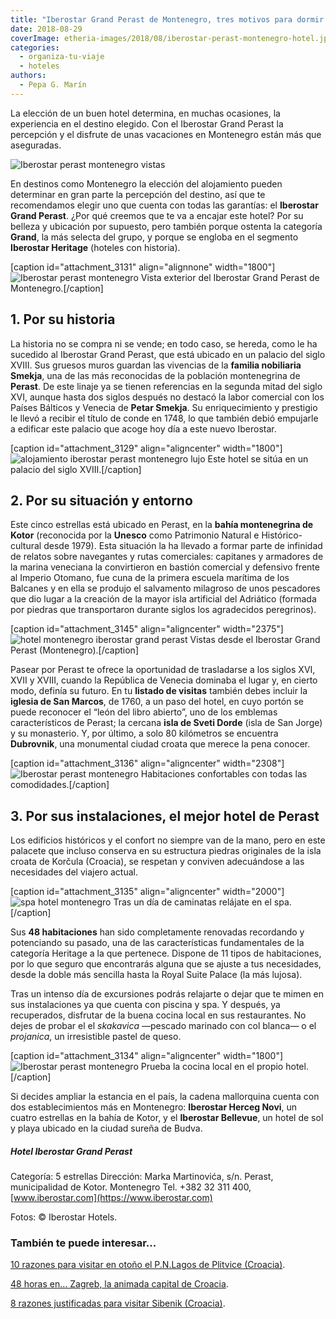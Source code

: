 ```yaml
---
title: "Iberostar Grand Perast de Montenegro, tres motivos para dormir en este hotel"
date: 2018-08-29
coverImage: etheria-images/2018/08/iberostar-perast-montenegro-hotel.jpg
categories: 
  - organiza-tu-viaje
  - hoteles
authors: 
  - Pepa G. Marín
---
```


La elección de un buen hotel determina, en muchas ocasiones, la experiencia en el destino elegido. Con el Iberostar Grand Perast la percepción y el disfrute de unas vacaciones en Montenegro están más que aseguradas.

![Iberostar perast montenegro vistas](etheria-images/2018/08/iberostar-perast-montenegro-restaurante-1024x658.jpg "Desayuno con vistas en el Iberostar Grand Perast.")

En destinos como Montenegro la elección del alojamiento pueden determinar en gran parte 
la percepción del destino, así que te recomendamos elegir uno que cuenta con todas las 
garantías: el **Iberostar Grand Perast**. ¿Por qué creemos que te va a encajar este 
hotel? Por su belleza y ubicación por supuesto, pero también porque ostenta la categoría 
**Grand**, la más selecta del grupo, y porque se engloba en el segmento **Iberostar 
Heritage** (hoteles con historia). 

\[caption id="attachment\_3131" align="alignnone" width="1800"\]![Iberostar perast montenegro](etheria-images/2018/08/iberostar-perast-montenegro-hotel.jpg "Vista general del Iberostar Perast de Montenegro.") Vista exterior del Iberostar Grand Perast de Montenegro.\[/caption\]

## 1\. Por su historia 

La historia no se compra ni se vende; en todo caso, se hereda, como le ha sucedido al 
Iberostar Grand Perast, que está ubicado en un palacio del siglo XVIII. Sus gruesos 
muros guardan las vivencias de la **familia nobiliaria Smekja**, una de las más 
reconocidas de la población montenegrina de **Perast**. De este linaje ya se tienen 
referencias en la segunda mitad del siglo XVI, aunque hasta dos siglos después no 
destacó la labor comercial con los Países Bálticos y Venecia de **Petar Smekja**. Su 
enriquecimiento y prestigio le llevó a recibir el título de conde en 1748, lo que 
también debió empujarle a edificar este palacio que acoge hoy día a este nuevo 
Iberostar. 

\[caption id="attachment\_3129" align="aligncenter" width="1800"\]![alojamiento iberostar perast montenegro lujo](etheria-images/2018/08/iberostar-montenegro-perast-palacio.jpg "El Iberostar Grand Perast se sitúa en un palacio del siglo XVIII.") Este hotel se sitúa en un palacio del siglo XVIII.\[/caption\]

## 2\. Por su situación y entorno

Este cinco estrellas está ubicado en Perast, en la **bahía montenegrina de Kotor** 
(reconocida por la **Unesco** como Patrimonio Natural e Histórico-cultural desde 1979). 
Esta situación la ha llevado a formar parte de infinidad de relatos sobre navegantes y 
rutas comerciales: capitanes y armadores de la marina veneciana la convirtieron en 
bastión comercial y defensivo frente al Imperio Otomano, fue cuna de la primera escuela 
marítima de los Balcanes y en ella se produjo el salvamento milagroso de unos pescadores 
que dio lugar a la creación de la mayor isla artificial del Adriático (formada por 
piedras que transportaron durante siglos los agradecidos peregrinos). 

\[caption id="attachment\_3145" align="aligncenter" width="2375"\]![hotel montenegro iberostar grand perast](etheria-images/2018/08/iberostar-perast-hotel-montenegro-vistas.jpg) Vistas desde el Iberostar Grand Perast (Montenegro).\[/caption\]

Pasear por Perast te ofrece la oportunidad de trasladarse a los siglos XVI, XVII y 
XVIII, cuando la República de Venecia dominaba el lugar y, en cierto modo, definía su 
futuro. En tu **listado de visitas** también debes incluir la **iglesia de San Marcos**, 
de 1760, a un paso del hotel, en cuyo portón se puede reconocer el “león del libro 
abierto”, uno de los emblemas característicos de Perast; la cercana **isla de Sveti 
Dorde** (isla de San Jorge) y su monasterio. Y, por último, a solo 80 kilómetros se 
encuentra **Dubrovnik**, una monumental ciudad croata que merece la pena conocer. 

\[caption id="attachment\_3136" align="aligncenter" width="2308"\]![Iberostar perast montenegro](etheria-images/2018/08/iberostar-suite-royal-montenegro.jpg "Habitaciones de lujo en el Iberostar Grand Perast de Montenegro") Habitaciones confortables con todas las comodidades.\[/caption\]

## 3\. Por sus instalaciones, el mejor hotel de Perast

Los edificios históricos y el confort no siempre van de la mano, pero en este palacete 
que incluso conserva en su estructura piedras originales de la isla croata de Korčula 
(Croacia), se respetan y conviven adecuándose a las necesidades del viajero actual. 

\[caption id="attachment\_3135" align="aligncenter" width="2000"\]![spa hotel montenegro](etheria-images/2018/08/iberostar-perast-spa-montenegro.jpg "El Iberostar Grand Perast cuenta con spa") Tras un día de caminatas relájate en el spa.\[/caption\]

Sus **48 habitaciones** han sido completamente renovadas recordando y potenciando su 
pasado, una de las características fundamentales de la categoría Heritage a la que 
pertenece. Dispone de 11 tipos de habitaciones, por lo que seguro que encontrarás alguna 
que se ajuste a tus necesidades, desde la doble más sencilla hasta la Royal Suite Palace 
(la más lujosa). 

Tras un intenso día de excursiones podrás relajarte o dejar que te mimen en sus 
instalaciones ya que cuenta con piscina y spa. Y después, ya recuperados, disfrutar de 
la buena cocina local en sus restaurantes. No dejes de probar el el _skakavica_ —pescado 
marinado con col blanca— o el _projanica_, un irresistible pastel de queso. 

\[caption id="attachment\_3134" align="aligncenter" width="1800"\]![Iberostar perast montenegro](etheria-images/2018/08/iberostar-perast-restaurante-montenegro.jpg "La gastronomía también tiene su lugar en el Iberostar Grand Perast de Montenegro") Prueba la cocina local en el propio hotel.\[/caption\]

Si decides ampliar la estancia en el país, la cadena mallorquina cuenta con dos 
establecimientos más en Montenegro: **Iberostar Herceg Novi**, un cuatro estrellas en la 
bahía de Kotor, y el **Iberostar Bellevue**, un hotel de sol y playa ubicado en la 
ciudad sureña de Budva. 

##### Hotel Iberostar Grand Perast

Categoría: 5 estrellas Dirección: Marka Martinovića, s/n. Perast, municipalidad de 
Kotor. Montenegro Tel. +382 32 311 400, [www.iberostar.com](https://www.iberostar.com) 

Fotos: © Iberostar Hotels. 

### También te puede interesar...

[10 razones para visitar en otoño el P.N.Lagos de Plitvice 
(Croacia)](https://etheriamagazine.com/2018/10/05/10-razones-para-visitar-el-p-n-lagos-de-plitvice-croacia/). 

[48 horas en… Zagreb, la animada capital de 
Croacia](https://etheriamagazine.com/2020/04/24/que-ver-hacer-en-2-3-dias-zagreb-croacia/). 

[8 razones justificadas para visitar Sibenik 
(Croacia)](https://etheriamagazine.com/2020/08/13/que-ver-hacer-sibenik-parque-krka/).
